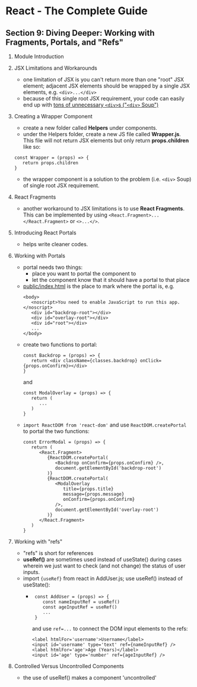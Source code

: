 # React - The Complete Guide

## Section 9: Diving Deeper: Working with Fragments, Portals, and "Refs"

1. Module Introduction
2. JSX Limitations and Workarounds
   - one limitation of JSX is you can't return more than one "root" JSX element; adjacent JSX elements should be wrapped by a single JSX elements, e.g. `<div>...</div>`
   - because of this single root JSX requirement, your code can easily end up with <ins>tons of unnecessary `<div>`s ("`<div>` Soup")</ins>
3. Creating a Wrapper Component
   - create a new folder called **Helpers** under components.
   - under the Helpers folder, create a new JS file called **Wrapper.js**. This file will not return JSX elements but only return **props.children** like so:
   ```
   const Wrapper = (props) => {
      return props.children
   }
   ```
   - the wrapper component is a solution to the problem (i.e. `<div>` Soup) of single root JSX requirement.
4. React Fragments
   - another workaround to JSX limitations is to use **React Fragments**. This can be implemented by using `<React.Fragment>...</React.Fragment>` or `<>...</>`.
5. Introducing React Portals
   - helps write cleaner codes.
6. Working with Portals
   - portal needs two things:
     - place you want to portal the component to
     - let the component know that it should have a portal to that place
   - <ins>public/index.html</ins> is the place to mark where the portal is, e.g.
     ```
     <body>
        <noscript>You need to enable JavaScript to run this app.</noscript>
        <div id="backdrop-root"></div>
        <div id="overlay-root"></div>
        <div id="root"></div>
        ...
     </body>
     ```
   - create two functions to portal:
     ```
     const Backdrop = (props) => {
        return <div className={classes.backdrop} onClick={props.onConfirm}></div>
     }
     ```
     and
     ```
     const ModalOverlay = (props) => {
        return (
           ...
        )
     }
     ```
   - `import ReactDOM from 'react-dom'` and use `ReactDOM.createPortal` to portal the two functions:
     ```
     const ErrorModal = (props) => {
        return (
           <React.Fragment>
              {ReactDOM.createPortal(
                 <Backdrop onConfirm={props.onConfirm} />,
                 document.getElementById('backdrop-root')
              )}
              {ReactDOM.createPortal(
                 <ModalOverlay
                    title={props.title}
                    message={props.message}
                    onConfirm={props.onConfirm}
                 />,
                 document.getElementById('overlay-root')
              )}
           </React.Fragment>
        )
     }
     ```
7. Working with "refs"

   - "refs" is short for references
   - **useRef()** are sometimes used instead of useState() during cases wherein we just want to check (and not change) the status of user inputs.
   - import `{useRef}` from react in AddUser.js; use useRef() instead of useState():
     - ```
        const AddUser = (props) => {
           const nameInputRef = useRef()
           const ageInputRef = useRef()
           ...
        }
       ```
       and use `ref=...` to connect the DOM input elements to the refs:
       ```
       <label htmlFor='username'>Username</label>
       <input id='username' type='text' ref={nameInputRef} />
       <label htmlFor='age'>Age (Years)</label>
       <input id='age' type='number' ref={ageInputRef} />
       ```

8. Controlled Versus Uncontrolled Components
   - the use of useRef() makes a component 'uncontrolled'
